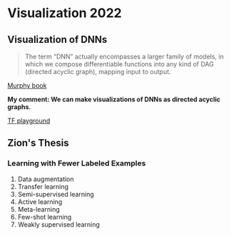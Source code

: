 # Visualization 2022

## Visualization of DNNs

> The term “DNN” actually encompasses a larger family of models, in which we compose differentiable functions into any kind of DAG (directed acyclic graph), mapping input to output.

[Murphy book](https://probml.github.io/pml-book/book1.html)

**My comment: We can make visualizations of DNNs as directed acyclic graphs.**

[TF playground](http://playground.tensorflow.org)

## Zion's Thesis

### Learning with Fewer Labeled Examples

1) Data augmentation
2) Transfer learning
3) Semi-supervised learning
4) Active learning
5) Meta-learning
6) Few-shot learning
7) Weakly supervised learning


